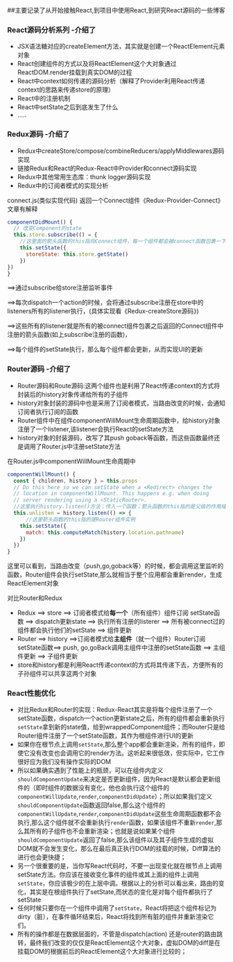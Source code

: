 ##主要记录了从开始接触React,到项目中使用React,到研究React源码的一些博客

### React源码分析系列 -介绍了

- JSX语法糖对应的createElement方法，其实就是创建一个ReactElement元素对象
- React创建组件的方式以及将ReactElement这个大对象通过ReactDOM.render挂载到真实DOM的过程
- React中context如何传递的源码分析（解释了Provider利用React传递context的思路来传递store的原理）
- React中的注册机制
- React中setState之后到底发生了什么
- …..

### Redux源码 -介绍了

- Redux中createStore/compose/combineReducers/applyMiddlewares源码实现
- 链接Redux和React的Redux-React中Provider和connect源码实现
- Redux中其他常用生态库：thunk logger源码实现
- Redux中的订阅者模式的实现分析

connect.js(类似实现代码) 返回一个Connect组件《Redux-Provider-Connect》文章有解释

```javascript
componentDidMount() {
  // 改变Component的state
  this.store.subscribe(() = {
    //这里面的箭头函数的this指向Connect组件，每一个组件都会被connect函数包裹一下，返回Connect组件
    this.setState({
      storeState: this.store.getState()
    })
})
}
```

==>通过subscribe给store注册监听事件

==>每次dispatch一个action的时候，会将通过subscribe注册在store中的listeners所有的listener执行，(具体实现看《Redux-createStore源码》)

==>这些所有的listener就是所有的被connect组件包裹之后返回的Connect组件中注册的箭头函数(如上subscribe注册的函数)，

==>每个组件的setState执行，那么每个组件都会更新，从而实现UI的更新

### Router源码 -介绍了

- Router源码和Route源码:这两个组件也是利用了React传递context的方式将封装后的history对象传递给所有的子组件
- history对象封装的源码中也是采用了订阅者模式，当路由改变的时候，会通知订阅者执行订阅的函数
- Router组件中在组件componentWillMount生命周期函数中，给history对象注册了一个listener,该listener会执行React的setState方法
- history对象的封装源码，改写了其push goback等函数，而这些函数最终还是调用了Router.js中注册setState方法

在Router.js中componentWillMount生命周期中

```javascript
componentWillMount() {
  const { children, history } = this.props
  // Do this here so we can setState when a <Redirect> changes the
  // location in componentWillMount. This happens e.g. when doing
  // server rendering using a <StaticRouter>.
  //这里执行history.listen()方法；传入一个函数；箭头函数的this指的是父级的作用域中的this值；
  this.unlisten = history.listen(() => {
      //这里箭头函数的this指的是Router组件实例
    this.setState({
      match: this.computeMatch(history.location.pathname)
    })
  })
}
```

这里可以看到，当路由改变（push,go,goback等）的时候，都会调用这里监听的函数，Router组件会执行setState,那么就相当于整个应用都会重新render，生成ReactElement对象

对比Router和Redux

* Redux ==> store ==> 订阅者模式给**每一个**（所有组件）组件订阅 setState函数 ==> dispatch更新state ==> 执行所有注册的listerer ==> 所有被connect过的组件都会执行他们的setState ==> 组件更新
* Router ==> history ==>订阅者模式给**主组件**（就一个组件）Router订阅setState函数==> push, go,goBack调用主组件中注册的setState函数 ==> 主组件更新 ==> 子组件更新
* store和history都是利用React传递context的方式将其传递下去，方便所有的子孙组件可以共享这两个对象

### React性能优化

* 对比Redux和Router的实现：Redux-React其实是将每个组件注册了一个setState函数，dispatch一个action更新state之后，所有的组件都会重新执行`setState`拿到新的state值，给到wrappedComponent组件；而Router只是给Router组件注册了一个setState函数，其作为根组件进行UI的更新
* 如果你在根节点上调用`setState`,那么整个app都会重新渲染，所有的组件，即使它没有改变也会调用它的render方法。这听起来很低效，但实际中，它工作很好应为我们没有操作实际的DOM
* 所以如果确实遇到了性能上的瓶颈，可以在组件内定义`shouldComponentUpdate`来决定是否更新组件，因为React是默认都会更新组件的（即时组件的数据没有变化，他也会执行这个组件的`componentWillUpdate`,`render`,`componentDidUpdate`）；所以如果我们定义`shouldComponentUpdate`函数返回false,那么这个组件的`componentWillUpdate`,`render`,`componentDidUpdate`这些生命周期函数都不会执行,那么这个组件就不会重新执行`render`函数，如果该组件不重新`render`,那么其所有的子组件也不会重新渲染；也就是说如果某个组件`shouldComponentUpdate`返回了false,那么该组件以及其子组件生成的虚拟DOM就不会发生变化，那么在最后真正执行DOM的挂载的时候，Diff算法的进行也会更快捷；
* 另一个很重要的是，当你写React代码时，不要一出现变化就在根节点上调用setState方法。你应该在接收变化事件的组件或其上面的组件上调用`setState`，你应该极少的在上层中调。根据以上的分析可以看出来，路由的变化，其实是在根组件执行了setState,而状态的变化是对每个组件都执行了setState
* 任何时候只要你在一个组件中调用了`setState`，React将把这个组件标记为dirty（脏），在事件循环结束后，React将找到所有脏的组件并重新渲染它们。
* 所有的操作都是在数据层面的，不管是dispatch(action) 还是router的路由跳转，最终我们改变的仅仅是ReactElement这个大对象，虚拟DOM的diff是在挂载DOM的根据前后的ReactElement这个大对象进行比较的；